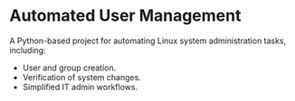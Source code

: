 # Automated User Management

A Python-based project for automating Linux system administration tasks, including:

- User and group creation.
- Verification of system changes.
- Simplified IT admin workflows.
